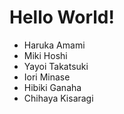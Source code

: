 # Hello World!

- Haruka Amami
- Miki Hoshi
- Yayoi Takatsuki
- Iori Minase
- Hibiki Ganaha
- Chihaya Kisaragi
